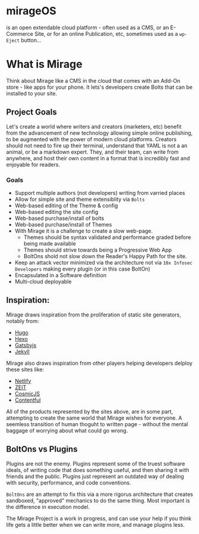 # mirageOS
is an open extendable cloud platform - often used as a CMS, or an E-Commerce Site, or for an online Publication, etc, sometimes used as a `wp-Eject` button...

# What is Mirage
Think about Mirage like a CMS in the cloud that comes with an Add-On store - like apps for your phone. It lets's developers create Bolts that can be installed to your site.

## Project Goals
Let's create a world where writers and creators (marketers, etc) benefit from the advancement of new technology allowing simple online publishing, to be augmented with the power of modern cloud platforms. Creators should not need to fire up their terminal, understand that YAML is not a an animal, or be a markdown expert. They, and their team, can write from anywhere, and host their own content in a format that is incredibly fast and enjoyable for readers.

### Goals
- Support multiple authors (not developers) writing from varried places
- Allow for simple site and theme extensiblity via `Bolts`
- Web-based editing of the Theme & config
- Web-based editing the site config
- Web-based purchase/install of bolts 
- Web-based purchase/install of Themes 
- With Mirage it is a challenge to create a slow web-page.
  - Themes should be syntax validated and performance graded before being made available
  - Themes should strive towards being a Progressive Web App
  - BoltOns shold not slow down the Reader's Happy Path for the site.
- Keep an attack vector minimized via the architecture not via `10x Infosec Developers` making every plugin (or in this case BoltOn) 
- Encapsulated in a Software definition
- Multi-cloud deployable

## Inspiration:

Mirage draws inspiration from the proliferation of static site generators, notably from:
- [Hugo](http://gohugo.io/)
- [Hexo](https://hexo.io/)
- [Gatsbyjs](https://www.gatsbyjs.org/) 
- [Jekyll](https://jekyllrb.com/)

Mirage also draws inspiration from other players helping developers delploy these sites like:
- [Netlify](https://www.netlify.com/)
- [ZEIT](https://zeit.co/)
- [CosmicJS](https://cosmicjs.com/)
- [Contentful](https://www.contentful.com/)

All of the products represented by the sites above, are in some part, attempting to create the same world that Mirage wishes for everyone. A seemless transition of human thoguht to written page - without the mental baggage of worrying about what could go wrong.

## BoltOns vs Plugins
Plugins are not the enemy. Plugins represent some of the truest software ideals, of writing code that does something useful, and then sharing it with friends and the public. Plugins just represent an outdated way of dealing with security, performance, and code conventions.

`BoltOns` are an attempt to fix this via a more rigorus architecture that creates sandboxed, "approved" mechanics to do the same thing. Most important is the difference in execution model.

The Mirage Project is a work in progress, and can use your help if you think life gets a little better when we can write more, and manage plugins less.

